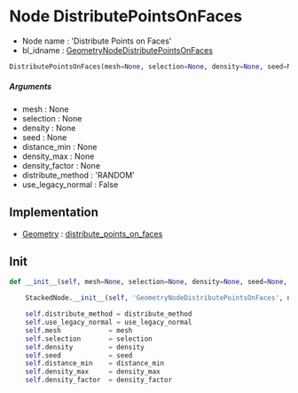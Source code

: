 # Node DistributePointsOnFaces

- Node name : 'Distribute Points on Faces'
- bl_idname : [GeometryNodeDistributePointsOnFaces](https://docs.blender.org/api/current/bpy.types.GeometryNodeDistributePointsOnFaces.html)


``` python
DistributePointsOnFaces(mesh=None, selection=None, density=None, seed=None, distance_min=None, density_max=None, density_factor=None, distribute_method='RANDOM', use_legacy_normal=False, node_label=None, node_color=None)
```
##### Arguments

- mesh : None
- selection : None
- density : None
- seed : None
- distance_min : None
- density_max : None
- density_factor : None
- distribute_method : 'RANDOM'
- use_legacy_normal : False

## Implementation

- [Geometry](/docs/GeoNodes/Geometry.md) : [distribute_points_on_faces](/docs/GeoNodes/Geometry.md#distribute_points_on_faces)

## Init

``` python
def __init__(self, mesh=None, selection=None, density=None, seed=None, distance_min=None, density_max=None, density_factor=None, distribute_method='RANDOM', use_legacy_normal=False, node_label=None, node_color=None):

    StackedNode.__init__(self, 'GeometryNodeDistributePointsOnFaces', node_label=node_label, node_color=node_color)

    self.distribute_method = distribute_method
    self.use_legacy_normal = use_legacy_normal
    self.mesh            = mesh
    self.selection       = selection
    self.density         = density
    self.seed            = seed
    self.distance_min    = distance_min
    self.density_max     = density_max
    self.density_factor  = density_factor
```
